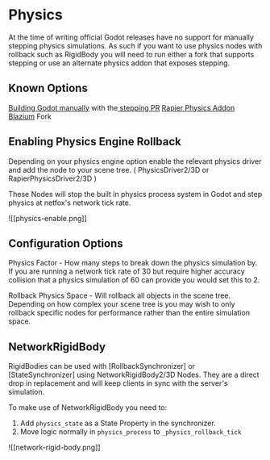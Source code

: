
# Physics

At the time of writing official Godot releases have no support for manually stepping physics simulations. As such if you want to use physics nodes with rollback such as RigidBody you will need to run either a fork that supports stepping or use an alternate physics addon that exposes stepping.


## Known Options

[Building Godot manually](https://docs.godotengine.org/en/stable/contributing/development/compiling/index.html) with the[ stepping PR](https://github.com/godotengine/godot/pull/76462)
[Rapier Physics Addon ](https://godot.rapier.rs/)
[Blazium](https://blazium.app/) Fork


## Enabling Physics Engine Rollback

Depending on your physics engine option enable the relevant physics driver and add the node to your scene tree. ( PhysicsDriver2/3D or RapierPhysicsDriver2/3D )

These Nodes will stop the built in physics process system in Godot and step physics at netfox's network tick rate.

![[physics-enable.png]]

## Configuration Options

Physics Factor - How many steps to break down the physics simulation by. If you are running a network tick rate of 30 but require higher accuracy collision that a physics simulation of 60 can provide you would set this to 2.

Rollback Physics Space - Will rollback all objects in the scene tree. Depending on how complex your scene tree is you may wish to only rollback specific nodes for performance rather than the entire simulation space.


## NetworkRigidBody

RigidBodies can be used with [RollbackSynchronizer] or [StateSynchronizer] using NetworkRigidBody2/3D Nodes. They are a direct drop in replacement and will keep clients in sync with the server's simulation.

To make use of NetworkRigidBody you need to:

1. Add `physics_state` as a State Property in the synchronizer.
2. Move logic normally in `physics_process` to `_physics_rollback_tick`




![[network-rigid-body.png]]